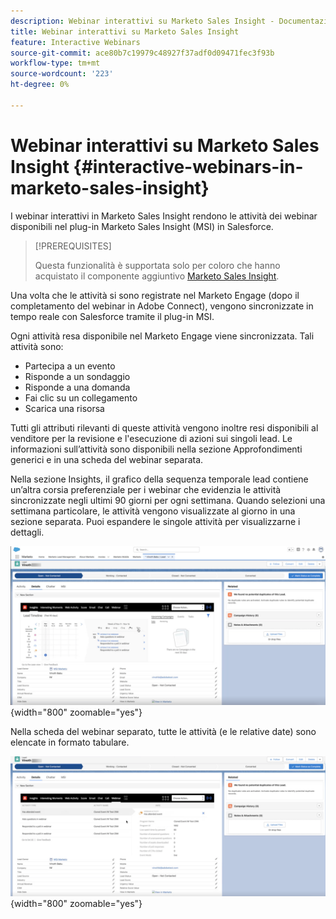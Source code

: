 ```yaml
---
description: Webinar interattivi su Marketo Sales Insight - Documentazione Marketo - Documentazione del prodotto
title: Webinar interattivi su Marketo Sales Insight
feature: Interactive Webinars
source-git-commit: ace80b7c19979c48927f37adf0d09471fec3f93b
workflow-type: tm+mt
source-wordcount: '223'
ht-degree: 0%

---
```


# Webinar interattivi su Marketo Sales Insight {#interactive-webinars-in-marketo-sales-insight}

I webinar interattivi in Marketo Sales Insight rendono le attività dei webinar disponibili nel plug-in Marketo Sales Insight (MSI) in Salesforce.

>[!PREREQUISITES]
>
>Questa funzionalità è supportata solo per coloro che hanno acquistato il componente aggiuntivo [Marketo Sales Insight](https://business.adobe.com/products/marketo/sales-intelligence-engagement.html).

Una volta che le attività si sono registrate nel Marketo Engage (dopo il completamento del webinar in Adobe Connect), vengono sincronizzate in tempo reale con Salesforce tramite il plug-in MSI.

Ogni attività resa disponibile nel Marketo Engage viene sincronizzata. Tali attività sono:

* Partecipa a un evento
* Risponde a un sondaggio
* Risponde a una domanda
* Fai clic su un collegamento
* Scarica una risorsa

Tutti gli attributi rilevanti di queste attività vengono inoltre resi disponibili al venditore per la revisione e l&#39;esecuzione di azioni sui singoli lead. Le informazioni sull’attività sono disponibili nella sezione Approfondimenti generici e in una scheda del webinar separata.

Nella sezione Insights, il grafico della sequenza temporale lead contiene un’altra corsia preferenziale per i webinar che evidenzia le attività sincronizzate negli ultimi 90 giorni per ogni settimana. Quando selezioni una settimana particolare, le attività vengono visualizzate al giorno in una sezione separata. Puoi espandere le singole attività per visualizzarne i dettagli.

![](assets/msi-iw-1.png){width="800" zoomable="yes"}

Nella scheda del webinar separato, tutte le attività (e le relative date) sono elencate in formato tabulare.

![](assets/msi-iw-2.png){width="800" zoomable="yes"}
